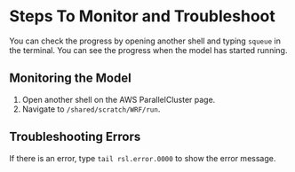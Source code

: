 # Steps To Monitor and Troubleshoot

You can check the progress by opening another shell and typing `squeue` in the terminal. You can see the progress when the model has started running.

## Monitoring the Model

1. Open another shell on the AWS ParallelCluster page.
2. Navigate to `/shared/scratch/WRF/run`.

## Troubleshooting Errors

If there is an error, type `tail rsl.error.0000` to show the error message.
